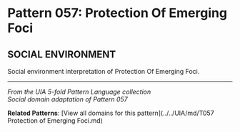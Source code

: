 # Pattern 057: Protection Of Emerging Foci

## SOCIAL ENVIRONMENT

Social environment interpretation of Protection Of Emerging Foci.

---

*From the UIA 5-fold Pattern Language collection*  
*Social domain adaptation of Pattern 057*

**Related Patterns**: [View all domains for this pattern](../../UIA/md/T057 Protection of Emerging Foci.md)